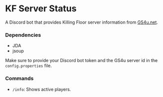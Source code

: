 # KF Server Status
A Discord bot that provides Killing Floor server information from [GS4u.net](https://www.gs4u.net).

### Dependencies
- JDA
- jsoup

Make sure to provide your Discord bot token and the GS4u server id in the `config.properties` file.

### Commands
- `/info`: Shows active players.
